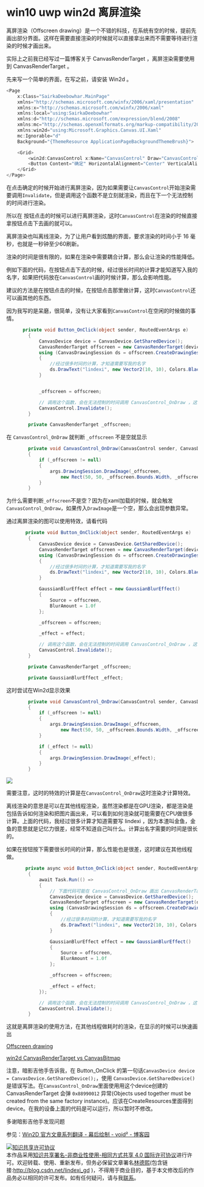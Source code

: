 # win10 uwp win2d 离屏渲染

离屏渲染（Offscreen drawing）是一个不错的科技，在系统有空的时候，提前先画出部分界面。这样在需要直接渲染的时候就可以直接拿出来而不需要等待进行渲染的时候才画出来。

<!--more-->
<!-- csdn -->
<!-- 标签：uwp,win2d -->

实际上之前我已经写过一篇博客关于 CanvasRenderTarget ，离屏渲染需要使用到 CanvasRenderTarget 。

先来写一个简单的界面，在写之前，请安装 Win2d 。


```csharp
<Page
    x:Class="SairkaDeebowhar.MainPage"
    xmlns="http://schemas.microsoft.com/winfx/2006/xaml/presentation"
    xmlns:x="http://schemas.microsoft.com/winfx/2006/xaml"
    xmlns:local="using:SairkaDeebowhar"
    xmlns:d="http://schemas.microsoft.com/expression/blend/2008"
    xmlns:mc="http://schemas.openxmlformats.org/markup-compatibility/2006"
    xmlns:win2d="using:Microsoft.Graphics.Canvas.UI.Xaml"
    mc:Ignorable="d"
    Background="{ThemeResource ApplicationPageBackgroundThemeBrush}">

    <Grid>
        <win2d:CanvasControl x:Name="CanvasControl" Draw="CanvasControl_OnDraw"></win2d:CanvasControl>
        <Button Content="确定" HorizontalAlignment="Center" VerticalAlignment="Center" Click="Button_OnClick"></Button>
    </Grid>
</Page>

```

在点击确定的时候开始进行离屏渲染，因为如果需要让`CanvasControl`开始渲染需要调用`Invalidate`，但是调用这个函数不是立刻就渲染，而且在下一个无法控制的时间进行渲染。

所以在 按钮点击的时候可以进行离屏渲染，这时`CanvasControl`在渲染的时候直接拿按钮点击下去画的就可以。

离屏渲染也叫离线渲染，为了让用户看到炫酷的界面，要求渲染的时间小于 16 毫秒，也就是一秒钟至少60刷新。

渲染的时间是很有限的，如果在渲染中需要耦合计算，那么会让渲染的性能降低。

例如下面的代码，在按钮点击下去的时候，经过很长时间的计算才能知道写入我的名字，如果把代码放在`CanvasControl`画的时候计算，那么会影响性能。

建议的方法是在按钮点击的时候，在按钮点击那里做计算，这时`CanvasControl`还可以画其他的东西。

因为我写的是呆磨，很简单，没有让大家看到`CanvasControl`在空闲的时候做的事情。

```csharp
      private void Button_OnClick(object sender, RoutedEventArgs e)
        {
            CanvasDevice device = CanvasDevice.GetSharedDevice();
            CanvasRenderTarget offscreen = new CanvasRenderTarget(device, width: 100, height: 100, dpi: 96);
            using (CanvasDrawingSession ds = offscreen.CreateDrawingSession())
            {
                //经过很多时间的计算，才知道需要写我的名字
                ds.DrawText("lindexi", new Vector2(10, 10), Colors.Black);
            }


            _offscreen = offscreen;

            // 调用这个函数，会在无法控制的时间调用 CanvasControl_OnDraw ，这时可以发出已经画出来的
            CanvasControl.Invalidate();
        }

        private CanvasRenderTarget _offscreen;
```

在 `CanvasControl_OnDraw` 就判断 `_offscreen` 不是空就显示

```csharp
        private void CanvasControl_OnDraw(CanvasControl sender, CanvasDrawEventArgs args)
        {
            if (_offscreen != null)
            {
                args.DrawingSession.DrawImage(_offscreen,
                    new Rect(50, 50, _offscreen.Bounds.Width, _offscreen.Bounds.Height));
            }
        }
```

为什么需要判断`_offscreen`不是空？因为在xaml加载的时候，就会触发`CanvasControl_OnDraw`，如果传入`DrawImage`是一个空，那么会出现参数异常。

通过离屏渲染的图可以使用特效，请看代码

```csharp
       private void Button_OnClick(object sender, RoutedEventArgs e)
        {
            CanvasDevice device = CanvasDevice.GetSharedDevice();
            CanvasRenderTarget offscreen = new CanvasRenderTarget(device, width: 100, height: 100, dpi: 96);
            using (CanvasDrawingSession ds = offscreen.CreateDrawingSession())
            {
                //经过很多时间的计算，才知道需要写我的名字
                ds.DrawText("lindexi", new Vector2(10, 10), Colors.Black);
            }

            GaussianBlurEffect effect = new GaussianBlurEffect()
            {
                Source = offscreen,
                BlurAmount = 1.0f
            };

            _offscreen = offscreen;

            _effect = effect;

            // 调用这个函数，会在无法控制的时间调用 CanvasControl_OnDraw ，这时可以发出已经画出来的
            CanvasControl.Invalidate();
        }

        private CanvasRenderTarget _offscreen;

        private GaussianBlurEffect _effect;
```

这时尝试在Win2d显示效果

```csharp
        private void CanvasControl_OnDraw(CanvasControl sender, CanvasDrawEventArgs args)
        {
            if (_offscreen != null)
            {
                args.DrawingSession.DrawImage(_offscreen,
                    new Rect(50, 50, _offscreen.Bounds.Width, _offscreen.Bounds.Height));
            }

            if (_effect != null)
            {
                args.DrawingSession.DrawImage(_effect);
            }
        }
```

<!-- ![](image/win10 uwp win2d 离屏渲染/win10 uwp win2d 离屏渲染0.png) -->

![](http://7xqpl8.com1.z0.glb.clouddn.com/lindexi%2F20185291124429004.jpg)

需要注意，这时的特效的计算是在`CanvasControl_OnDraw`这时渲染才计算特效。

离线渲染的意思是可以在其他线程渲染，虽然渲染都是在GPU渲染，都是渲染是包括告诉如何渲染和把图片画出来，可以看到如何渲染就可能需要在CPU做很多计算。上面的代码，我经过很多计算才知道需要写 lindexi ，因为本渣叫金鱼，金鱼的意思就是记忆力很差，经常不知道自己叫什么。计算出名字需要的时间是很长的。

如果在按钮按下需要很长时间的计算，那么性能也是很差，这时建议在其他线程做。

```csharp
       private async void Button_OnClick(object sender, RoutedEventArgs e)
        {
            await Task.Run(() =>
            {
                // 下面代码可能在 CanvasControl_OnDraw 画出 CanvasRenderTarget 会出现 0x88990012 异常，解决方法请看文章最后
                CanvasDevice device = CanvasDevice.GetSharedDevice();
                CanvasRenderTarget offscreen = new CanvasRenderTarget(device, width: 100, height: 100, dpi: 96);
                using (CanvasDrawingSession ds = offscreen.CreateDrawingSession())
                {
                    //经过很多时间的计算，才知道需要写我的名字
                    ds.DrawText("lindexi", new Vector2(10, 10), Colors.Black);
                }

                GaussianBlurEffect effect = new GaussianBlurEffect()
                {
                    Source = offscreen,
                    BlurAmount = 1.0f
                };

                _offscreen = offscreen;

                _effect = effect;
            });

            // 调用这个函数，会在无法控制的时间调用 CanvasControl_OnDraw ，这时可以发出已经画出来的
            CanvasControl.Invalidate();
        }
``` 

这就是离屏渲染的使用方法，在其他线程做耗时的渲染，在显示的时候可以快速画出

[Offscreen drawing](http://microsoft.github.io/Win2D/html/Offscreen.htm )

[win2d CanvasRenderTarget vs CanvasBitmap](https://lindexi.gitee.io/post/win2d-CanvasRenderTarget-vs-CanvasBitmap.html )

注意，暗影吉他手告诉我，在 Button_OnClick 的第一句话`CanvasDevice device = CanvasDevice.GetSharedDevice();`，使用 `CanvasDevice.GetSharedDevice()` 是错误写法。在`CanvasControl_OnDraw`里面使用用这个device创建的 CanvasRenderTarget 会弹 `0x88990012` 异常(Objects used together must be created from the same factory instance)。应该在CreateResources里面得到device。在我的设备上面的代码是可以运行，所以暂时不修改。

多谢暗影吉他手发现问题

参见：[Win2D 官方文章系列翻译 - 幕后绘制 - void² - 博客园](https://www.cnblogs.com/validvoid/p/win2d-offscreen-drawing.html )

<a rel="license" href="http://creativecommons.org/licenses/by-nc-sa/4.0/"><img alt="知识共享许可协议" style="border-width:0" src="https://licensebuttons.net/l/by-nc-sa/4.0/88x31.png" /></a><br />本作品采用<a rel="license" href="http://creativecommons.org/licenses/by-nc-sa/4.0/">知识共享署名-非商业性使用-相同方式共享 4.0 国际许可协议</a>进行许可。欢迎转载、使用、重新发布，但务必保留文章署名[林德熙](http://blog.csdn.net/lindexi_gd)(包含链接:http://blog.csdn.net/lindexi_gd )，不得用于商业目的，基于本文修改后的作品务必以相同的许可发布。如有任何疑问，请与我[联系](mailto:lindexi_gd@163.com)。
